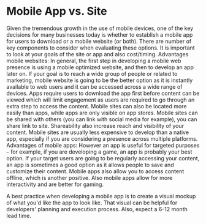 # Mobile App vs. Site 
Given the tremendous growth in the use of mobile devices, one of the key decisions for many businesses today is whether to establish a mobile app for users to download or a mobile website (or both). 
There are number of key components to consider when evaluating these options. 
It is important to look at your goals of the site or app and also cost/timing. 
Advantages mobile websites: 
In general, the first step in developing a mobile web presence is using a mobile optimized website, and then to develop an app later on.
If your goal is to reach a wide group of people or related to marketing, mobile website is going to be the better option as it is instantly available to web users and it can be accessed across a wide range of devices. Apps require users to download the app first before content can be viewed which will limit engagement as users are required to go through an extra step to access the content. 
Mobile sites can also be located more easily than apps, while apps are only visible on app stores. 
Mobile sites can be shared with others (you can link with social media for example), you can share link to site. Shareability also increase reach and visibility of your content. 
Mobile sites are usually less expensive to develop than a native app, especially if you are considering a presence across multiple platforms. 
Advantages of mobile apps: 
However an app is useful for targeted purposes – for example, if you are developing a game, an app is probably your best option. If your target users are going to be regularly accessing your content, an app is sometimes a good option as it allows people to save and customize their content. Mobile apps also allow you to access content offline, which is another positive. Also mobile apps allow for more interactivity and are better for gaming. 

A best practice when developing a mobile app is to create a visual mockup of what you'd like the app to look like. That visual can be helpful for developers' planning and execution process. Also, expect a 6-12 month lead time.
